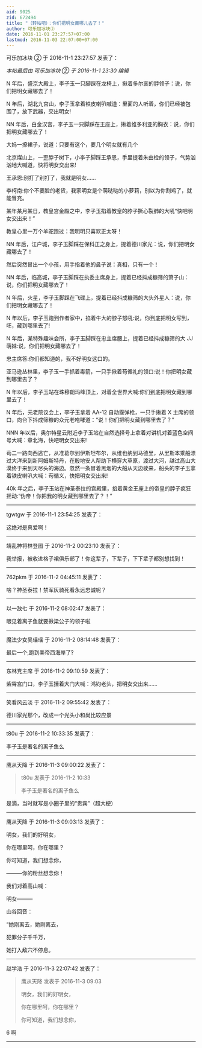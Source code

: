 ```yaml
---
aid: 9025
zid: 672494
title: "（转帖吧）：你们把明女藏哪儿去了！"
author: 可乐加冰块②
date: 2016-11-01 23:27:57+07:00
lastmod: 2016-11-03 22:07:00+07:00
---
```


可乐加冰块 ② 于 2016-11-1 23:27:57 发表了：

_本帖最后由 可乐加冰块 ② 于 2016-11-1 23:30 编辑_

N 年后，盛京大殿上，李子玉一只脚踩在龙椅上，揪着多尔衮的脖领子：说，你们把明女藏哪去了！

N 年后，湖北九宫山，李子玉拿着铁皮喇叭喊道：里面的人听着，你们已经被包围了，放下武器，交出明女!

NN 年后，白金汉宫，李子玉一只脚踩在王座上，揪着维多利亚的胸衣：说，你们把明女藏哪去了！

大妈一撩裙子，说道：只要有这个，要几个明女就有几个

北京煤山上，一歪脖子树下，小李子脚踩王承恩，手里提着朱由检的领子，气势汹汹地大喊道，快将明女交出来!

王承恩:别打了别打了，我就是明女……

李柯南:你个不要脸的老货，我家明女是个萌哒哒的小萝莉，别以为你割鸡了，就能冒充。

某年某月某日，教皇宫金殿之中，李子玉掐着教皇的脖子撕心裂肺的大吼“快吧明女交出来！”

教皇心里一万个羊驼跑过：我明明只喜欢正太呀！

NN 年后，江户城，李子玉脚踩在保科正之身上，提着德川家光：说，你们把明女藏哪去了！

然后突然冒出一个小孩，用手指着他的鼻子说：真相，只有一个！

NN 年后，临高城，李子玉脚踩在执委主席身上，提着已经抖成糠筛的萧子山：说，你们把明女藏哪去了！

N 年后，火星，李子玉脚踩在飞碟上，提着已经抖成糠筛的大头外星人：说，你们把明女藏哪去了！

N 年以后，李子玉跑到作者家中，掐着牛大的脖子怒吼:说，你到底把明女写到，呸，藏到哪里去了!

N 年后，某特殊趣味会所，李子玉脚踩在忠主席腰上，提着已经抖成糠筛的大 JJ 萌妹:说，你们把明女藏哪去了！

忠主席答:你们都知道的，我不好明女这口的。

亚马逊丛林里，李子玉一手抓着毒箭，一只手揪着苟循礼的领口:说！你把明女藏到哪里去了？

N 年以后，李子玉站在珠穆朗玛峰顶上，对着全世界大喊:你们到底把明女藏到哪里去了！

N 年后，元老院议会上，李子玉拿着 AA-12 自动霰弹枪，一只手揪着 X 主席的领口，向台下抖成筛糠的众元老咆哮道：“说！你们把明女藏到哪里去了？”

NNN 年以后，奥尔特星云附近李子玉站在自然选择号上拿着对讲机对着蓝色空间号大喊：章北海，快吧明女交出来!

苟二一路向西逃亡，从准葛尔到伊斯坦布尔，从维也纳到马德里，从里斯本乘船漂过大洋来到新阿姆斯特丹，在殷地安人帮助下横穿大草原，渡过大河，越过高山大漠终于来到天尽头的海边。忽然一条冒着黑烟的大船从天边驶来，船头的李子玉拿着铁皮喇叭大喊：苟循义，快把明女交出来!

40k 年之后，李子玉站在神圣泰拉的宫殿里，掐着黄金王座上的帝皇的脖子疯狂摇动:“伪帝！你把我的明女藏到哪里去了？！”

---

tgwtgw 于 2016-11-1 23:54:25 发表了：

这绝对是真爱啊！

---

靖乱神将林登图 于 2016-11-2 00:23:10 发表了：

我举报，被收进格子裙俱乐部了！你这辈子，下辈子，下下辈子都别想找到！

---

762pkm 于 2016-11-2 04:45:11 发表了：

啥？神圣泰拉！禁军灰骑死看永远忠诚呢？

---

以一敌七 于 2016-11-2 08:02:47 发表了：

眼见着离子鱼就要揪梁公子的领子啦

---

魔法少女吴瑶瑶 于 2016-11-2 08:14:48 发表了：

最后一个,跑到美帝西海岸了?

---

东林党主席 于 2016-11-2 09:10:59 发表了：

紫霄宫门口，李子玉捶着大门大喊：鸿钧老头，把明女交出来……

---

笑看风云淡 于 2016-11-2 09:55:42 发表了：

德川家光那个，改成一个光头小和尚比较应景

---

t80u 于 2016-11-2 10:33:35 发表了：

李子玉是著名的离子鱼么

---

鹰从天降 于 2016-11-3 09:00:22 发表了：

> t80u 发表于 2016-11-2 10:33
>
> 李子玉是著名的离子鱼么

是滴，当时就写是小圈子里的“贵宾”（超大梗）

---

鹰从天降 于 2016-11-3 09:03:13 发表了：

明女，我们的好明女，

你在哪里呵，你在哪里？

你可知道，我们想念你，

———你的粉丝想念你！

我们对着高山喊：

明女———

山谷回音：

“她刚离去，她刚离去，

犯罪分子千千万，

她打入敌穴不停息。

---

赵学浩 于 2016-11-3 22:07:42 发表了：

> 鹰从天降 发表于 2016-11-3 09:03
>
> 明女，我们的好明女，
>
> 你在哪里呵，你在哪里？
>
> 你可知道，我们想念你，

6 啊

---
